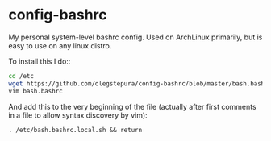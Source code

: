 # config-bashrc
My personal system-level bashrc config. Used on ArchLinux primarily, but is easy to use on any linux distro.

To install this I do::
```bash
cd /etc
wget https://github.com/olegstepura/config-bashrc/blob/master/bash.bashrc.local.sh
vim bash.bashrc
```
And add this to the very beginning of the file (actually after first comments in a file to allow syntax discovery by vim):
```
. /etc/bash.bashrc.local.sh && return
```
